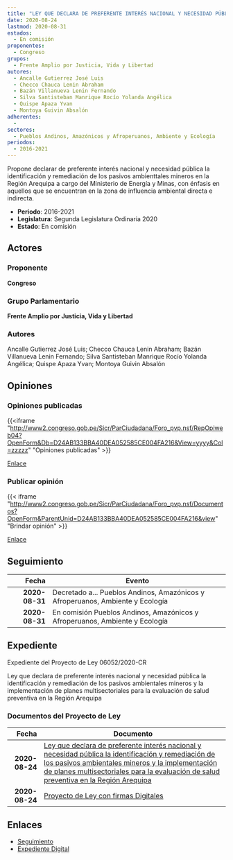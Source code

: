 ```yaml
---
title: "LEY QUE DECLARA DE PREFERENTE INTERÉS NACIONAL Y NECESIDAD PÚBLICA LA IDENTIFICACIÓN Y REMEDIACIÓN DE LOS PASIVOS AMBIENTALES MINEROS Y LA IMPLEMENTACIÓN DE PLANES MULTISECTORIALES PARA LA EVALUACIÓN DE SALUD PREVENTIVA EN LA REGIÓN AREQUIPA"
date: 2020-08-24
lastmod: 2020-08-31
estados: 
  - En comisión
proponentes: 
  - Congreso
grupos: 
  - Frente Amplio por Justicia, Vida y Libertad
autores: 
  - Ancalle Gutierrez José Luis
  - Checco Chauca Lenin Abraham
  - Bazán Villanueva Lenin Fernando
  - Silva Santisteban Manrique Rocío Yolanda Angélica
  - Quispe Apaza Yvan
  - Montoya Guivin Absalón
adherentes: 
  - 
sectores: 
  - Pueblos Andinos, Amazónicos y Afroperuanos, Ambiente y Ecología
periodos: 
  - 2016-2021
---
```


Propone declarar de preferente interés nacional y necesidad pública la identificación y remediación de los pasivos ambienttales mineros en la Región Arequipa a cargo del Ministerio de Energía y Minas, con énfasis en aquellos que se encuentran en la zona de influencia ambiental directa e indirecta.

- **Periodo**: 2016-2021
- **Legislatura**: Segunda Legislatura Ordinaria 2020
- **Estado**: En comisión

## Actores

### Proponente

**Congreso**

### Grupo Parlamentario

**Frente Amplio por Justicia, Vida y Libertad**

### Autores

Ancalle Gutierrez José Luis; Checco Chauca Lenin Abraham; Bazán Villanueva Lenin Fernando; Silva Santisteban Manrique Rocío Yolanda Angélica; Quispe Apaza Yvan; Montoya Guivin Absalón


## Opiniones

### Opiniones publicadas

{{<iframe "http://www2.congreso.gob.pe/Sicr/ParCiudadana/Foro_pvp.nsf/RepOpiweb04?OpenForm&Db=D24AB133BBA40DEA052585CE004FA216&View=yyyy&Col=zzzzz" "Opiniones publicadas" >}}

[Enlace](http://www2.congreso.gob.pe/Sicr/ParCiudadana/Foro_pvp.nsf/RepOpiweb04?OpenForm&Db=D24AB133BBA40DEA052585CE004FA216&View=yyyy&Col=zzzzz)
### Publicar opinión

{{< iframe "http://www2.congreso.gob.pe/Sicr/ParCiudadana/Foro_pvp.nsf/Documentos?OpenForm&ParentUnid=D24AB133BBA40DEA052585CE004FA216&view" "Brindar opinión" >}}

[Enlace](http://www2.congreso.gob.pe/Sicr/ParCiudadana/Foro_pvp.nsf/Documentos?OpenForm&ParentUnid=D24AB133BBA40DEA052585CE004FA216&view)

## Seguimiento

| Fecha | Evento |
|------:|--------|
| **2020-08-31** | Decretado a... Pueblos Andinos, Amazónicos y Afroperuanos, Ambiente y Ecología|
| **2020-08-31** | En comisión Pueblos Andinos, Amazónicos y Afroperuanos, Ambiente y Ecología|


## Expediente

Expediente del Proyecto de Ley 06052/2020-CR

Ley que declara de preferente interés nacional y necesidad pública la identificación y remediación de los pasivos ambientales mineros y la implementación de planes multisectoriales para la evaluación de salud preventiva en la Región Arequipa


### Documentos del Proyecto de Ley

| Fecha | Documento |
|------:|--------|
| **2020-08-24** | [Ley que declara de preferente interés nacional y necesidad pública la identificación y remediación de los pasivos ambientales mineros y la implementación de planes multisectoriales para la evaluación de salud preventiva en la Región Arequipa](http://www.leyes.congreso.gob.pe/Documentos/2016_2021/Proyectos_de_Ley_y_de_Resoluciones_Legislativas/PL06052-20200824.pdf) |
| **2020-08-24** | [Proyecto de Ley con firmas Digitales](http://www.leyes.congreso.gob.pe/Documentos/2016_2021/Proyectos_de_Ley_y_de_Resoluciones_Legislativas/Proyectos_Firmas_digitales/PL06052.pdf) |

## Enlaces 

- [Seguimiento](http://www2.congreso.gob.pe/Sicr/TraDocEstProc/CLProLey2016.nsf/f7fff46988ca05b1052578e100829cc7/d0dc18225a0632f5052585ce0051fcca?OpenDocument)
- [Expediente Digital](http://www2.congreso.gob.pe/Sicr/TraDocEstProc/CLProLey2016.nsf/f7fff46988ca05b1052578e100829cc7/d0dc18225a0632f5052585ce0051fcca?OpenDocument&Click=05257FB7005EB655.eb71d0cf91d8294e05256cdf006b5706/$Body/0.1C6C)
